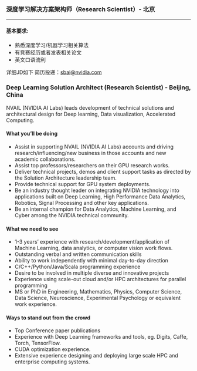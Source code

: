
### 深度学习解决方案架构师（Research Scientist）- 北京
___
#### 基本要求:
- 熟悉深度学习/机器学习相关算法
- 有竞赛经历或者发表相关论文
- 英文口语流利


详细JD如下 简历投递：sbai@nvidia.com
### Deep Learning Solution Architect (Research Scientist) - Beijing, China

NVAIL (NVIDIA AI Labs) leads development of technical solutions and architectural design for Deep learning, Data visualization, Accelerated Computing.  

#### What you’ll be doing
- Assist in supporting NVAIL (NVIDIA AI Labs) accounts and driving research/influencing/new business in those accounts and new academic collaborations.
- Assist top professors/researchers on their GPU research works.
- Deliver technical projects, demos and client support tasks as directed by the Solution Architecture leadership team.
- Provide technical support for GPU system deployments.
- Be an industry thought leader on integrating NVIDIA technology into applications built on Deep Learning, High Performance Data Analytics, Robotics, Signal Processing and other key applications.
- Be an internal champion for Data Analytics, Machine Learning, and Cyber among the NVIDIA technical community.

#### What we need to see
- 1-3 years’ experience with research/development/application of Machine Learning, data analytics, or computer vision work flows.
- Outstanding verbal and written communication skills
- Ability to work independently with minimal day-to-day direction
- C/C++/Python/Java/Scala programming experience
- Desire to be involved in multiple diverse and innovative projects
- Experience using scale-out cloud and/or HPC architectures for parallel programming
- MS or PhD in Engineering, Mathematics, Physics, Computer Science, Data Science, Neuroscience, Experimental Psychology or equivalent work experience.

#### Ways to stand out from the crowd
- Top Conference paper publications
- Experience with Deep Learning frameworks and tools, eg. Digits, Caffe, Torch, TensorFlow.
- CUDA optimization experience.
- Extensive experience designing and deploying large scale HPC and enterprise computing systems.


